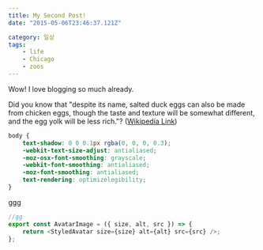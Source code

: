 ```yaml
---
title: My Second Post!
date: "2015-05-06T23:46:37.121Z"

category: 일상
tags:
    - life
    - Chicago
    - zoos
---
```


Wow! I love blogging so much already.

Did you know that "despite its name, salted duck eggs can also be made from
chicken eggs, though the taste and texture will be somewhat different, and the
egg yolk will be less rich."?
([Wikipedia Link](http://en.wikipedia.org/wiki/Salted_duck_egg))

```css
body {
    text-shadow: 0 0 0.1px rgba(0, 0, 0, 0.3);
    -webkit-text-size-adjust: antialiased;
    -moz-osx-font-smoothing: grayscale;
    -webkit-font-smoothing: antialiased;
    -moz-font-smoothing: antialiased;
    text-rendering: optimizelegibility;
}
```

ggg

```javascript
//gg
export const AvatarImage = ({ size, alt, src }) => {
    return <StyledAvatar size={size} alt={alt} src={src} />;
};
```
